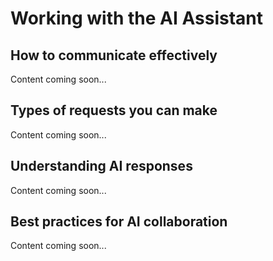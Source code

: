 # Working with the AI Assistant

## How to communicate effectively

Content coming soon...

## Types of requests you can make

Content coming soon...

## Understanding AI responses

Content coming soon...

## Best practices for AI collaboration

Content coming soon...